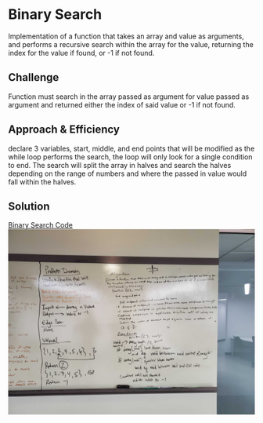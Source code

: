 
# Binary Search
Implementation of a function that takes an array and value as arguments, and performs a recursive search within the array for the value, returning the index for the value if found, or -1 if not found.

## Challenge
Function must search in the array passed as argument for value passed as argument and returned either the index of said value or -1 if not found.

## Approach & Efficiency
declare 3 variables, start, middle, and end points that will be modified as the while loop performs the search, the loop will only look for a single condition to end. The search will split the array in halves and search the halves depending on the range of numbers and where the passed in value would fall within the halves.

## Solution
[Binary Search Code](src/main/java/code401challenges/BinarySearch.java)
![binary-search WB](assets/binary-search.jpg)
